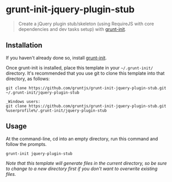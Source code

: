 # grunt-init-jquery-plugin-stub
> Create a jQuery plugin stub/skeleton (using RequireJS with core dependencies and dev tasks setup) with [grunt-init][].

[grunt-init]: http://gruntjs.com/project-scaffolding

## Installation
If you haven't already done so, install [grunt-init][].

Once grunt-init is installed, place this template in your `~/.grunt-init/` directory. It's recommended that you use git to clone this template into that directory, as follows:

```
git clone https://github.com/gruntjs/grunt-init-jquery-plugin-stub.git ~/.grunt-init/jquery-plugin-stub
```

```
_Windows users:
git clone https://github.com/gruntjs/grunt-init-jquery-plugin-stub.git %userprofile%/.grunt-init/jquery-plugin-stub
```

## Usage

At the command-line, cd into an empty directory, run this command and follow the prompts.

```
grunt-init jquery-plugin-stub
```

_Note that this template will generate files in the current directory, so be sure to change to a new directory first if you don't want to overwrite existing files._
